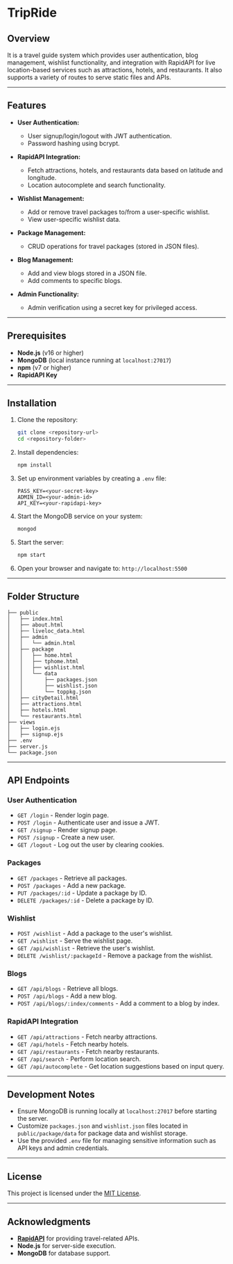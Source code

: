# TripRide 

## Overview

It is a travel guide system which provides user authentication, blog management, wishlist functionality, and integration with RapidAPI for live location-based services such as attractions, hotels, and restaurants. It also supports a variety of routes to serve static files and APIs.

---

## Features

- **User Authentication:**
  - User signup/login/logout with JWT authentication.
  - Password hashing using bcrypt.

- **RapidAPI Integration:**
  - Fetch attractions, hotels, and restaurants data based on latitude and longitude.
  - Location autocomplete and search functionality.

- **Wishlist Management:**
  - Add or remove travel packages to/from a user-specific wishlist.
  - View user-specific wishlist data.

- **Package Management:**
  - CRUD operations for travel packages (stored in JSON files).

- **Blog Management:**
  - Add and view blogs stored in a JSON file.
  - Add comments to specific blogs.

- **Admin Functionality:**
  - Admin verification using a secret key for privileged access.

---

## Prerequisites

- **Node.js** (v16 or higher)
- **MongoDB** (local instance running at `localhost:27017`)
- **npm** (v7 or higher)
- **RapidAPI Key**

---

## Installation

1. Clone the repository:
   ```bash
   git clone <repository-url>
   cd <repository-folder>
   ```

2. Install dependencies:
   ```bash
   npm install
   ```

3. Set up environment variables by creating a `.env` file:
   ```env
   PASS_KEY=<your-secret-key>
   ADMIN_ID=<your-admin-id>
   API_KEY=<your-rapidapi-key>
   ```

4. Start the MongoDB service on your system:
   ```bash
   mongod
   ```

5. Start the server:
   ```bash
   npm start
   ```

6. Open your browser and navigate to: `http://localhost:5500`

---

## Folder Structure
```
├── public
│   ├── index.html
│   ├── about.html
│   ├── liveloc_data.html
│   ├── admin
│   │   └── admin.html
│   ├── package
│   │   ├── home.html
│   │   ├── tphome.html
│   │   ├── wishlist.html
│   │   └── data
│   │       ├── packages.json
│   │       ├── wishlist.json
│   │       └── toppkg.json
│   ├── cityDetail.html
│   ├── attractions.html
│   ├── hotels.html
│   └── restaurants.html
├── views
│   ├── login.ejs
│   ├── signup.ejs
├── .env
├── server.js
└── package.json
```

---

## API Endpoints

### User Authentication
- `GET /login` - Render login page.
- `POST /login` - Authenticate user and issue a JWT.
- `GET /signup` - Render signup page.
- `POST /signup` - Create a new user.
- `GET /logout` - Log out the user by clearing cookies.

### Packages
- `GET /packages` - Retrieve all packages.
- `POST /packages` - Add a new package.
- `PUT /packages/:id` - Update a package by ID.
- `DELETE /packages/:id` - Delete a package by ID.

### Wishlist
- `POST /wishlist` - Add a package to the user's wishlist.
- `GET /wishlist` - Serve the wishlist page.
- `GET /api/wishlist` - Retrieve the user's wishlist.
- `DELETE /wishlist/:packageId` - Remove a package from the wishlist.

### Blogs
- `GET /api/blogs` - Retrieve all blogs.
- `POST /api/blogs` - Add a new blog.
- `POST /api/blogs/:index/comments` - Add a comment to a blog by index.

### RapidAPI Integration
- `GET /api/attractions` - Fetch nearby attractions.
- `GET /api/hotels` - Fetch nearby hotels.
- `GET /api/restaurants` - Fetch nearby restaurants.
- `GET /api/search` - Perform location search.
- `GET /api/autocomplete` - Get location suggestions based on input query.

---

## Development Notes

- Ensure MongoDB is running locally at `localhost:27017` before starting the server.
- Customize `packages.json` and `wishlist.json` files located in `public/package/data` for package data and wishlist storage.
- Use the provided `.env` file for managing sensitive information such as API keys and admin credentials.

---

## License
This project is licensed under the [MIT License](LICENSE).

---

## Acknowledgments

- **[RapidAPI](https://rapidapi.com/)** for providing travel-related APIs.
- **Node.js** for server-side execution.
- **MongoDB** for database support.
